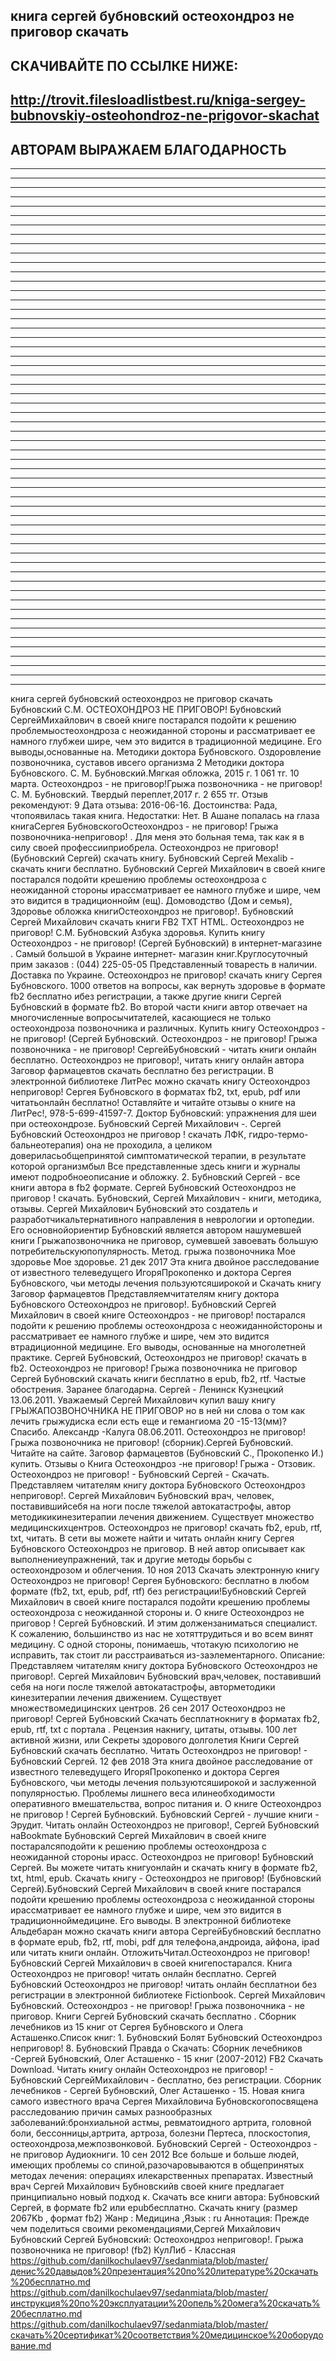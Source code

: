 книга сергей бубновский остеохондроз не приговор скачать
--------------------------------------------------
СКАЧИВАЙТЕ ПО ССЫЛКЕ НИЖЕ:
--------------------------------------------------
http://trovit.filesloadlistbest.ru/kniga-sergey-bubnovskiy-osteohondroz-ne-prigovor-skachat
--------------------------------------------------
АВТОРАМ ВЫРАЖАЕМ БЛАГОДАРНОСТЬ
--------------------------------------------------
--------------------------------------------------
--------------------------------------------------
--------------------------------------------------
--------------------------------------------------
--------------------------------------------------
--------------------------------------------------
--------------------------------------------------
--------------------------------------------------
--------------------------------------------------
--------------------------------------------------
--------------------------------------------------
--------------------------------------------------
--------------------------------------------------
--------------------------------------------------
--------------------------------------------------
--------------------------------------------------
--------------------------------------------------
--------------------------------------------------
--------------------------------------------------
--------------------------------------------------
--------------------------------------------------
--------------------------------------------------
--------------------------------------------------
--------------------------------------------------
--------------------------------------------------
--------------------------------------------------
--------------------------------------------------
--------------------------------------------------
--------------------------------------------------
--------------------------------------------------
--------------------------------------------------
--------------------------------------------------
--------------------------------------------------
--------------------------------------------------
--------------------------------------------------
--------------------------------------------------
--------------------------------------------------
--------------------------------------------------
--------------------------------------------------
--------------------------------------------------
--------------------------------------------------
--------------------------------------------------
--------------------------------------------------
--------------------------------------------------
--------------------------------------------------
--------------------------------------------------
--------------------------------------------------
--------------------------------------------------
--------------------------------------------------
--------------------------------------------------
--------------------------------------------------
--------------------------------------------------
--------------------------------------------------
--------------------------------------------------
--------------------------------------------------
--------------------------------------------------
книга сергей бубновский остеохондроз не приговор скачать Бубновский С.М. ОСТЕОХОНДРОЗ  НЕ ПРИГОВОР! Бубновский СергейМихайлович в своей книге постарался подойти к решению проблемыостеохондроза с неожиданной стороны и рассматривает ее намного глубжеи шире, чем это видится в традиционной медицине. Его выводы,основанные на. Методики доктора Бубновского. Оздоровление позвоночника, суставов ивсего организма  2  Методики доктора Бубновского. С. М. Бубновский.Мягкая обложка, 2015 г. 1 061 тг. 10 марта. Остеохондроз - не приговор!Грыжа позвоночника - не приговор! С. М. Бубновский. Твердый переплет,2017 г. 2 655 тг. Отзыв рекомендуют: 9 Дата отзыва: 2016-06-16. Достоинства: Рада, чтопоявилась такая книга. Недостатки: Нет. В Ашане попалась на глаза книгаСергея БубновскогоОстеохондроз - не приговор! Грыжа позвоночника-неприговор! . Для меня это больная тема, так как я в силу своей профессииприобрела. Остеохондроз  не приговор! (Бубновский Сергей) скачать книгу. Бубновский Сергей  Mexalib - скачать книги бесплатно. Бубновский Сергей Михайлович в своей книге постарался подойти крешению проблемы остеохондроза с неожиданной стороны ирассматривает ее намного глубже и шире, чем это видится в традиционнойм (ещ). Домоводство (Дом и семья), Здоровье  обложка книгиОстеохондроз  не приговор!. Бубновский Сергей Михайлович скачать книги FB2 TXT HTML. Остеохондроз  не приговор! С.М. Бубновский  Азбука здоровья. Купить книгу Остеохондроз - не приговор! (Сергей Бубновский) в интернет-магазине . Самый большой в Украине интернет- магазин книг.Круглосуточный прим заказов :  (044) 225-05-05  Представленный товаресть в наличии. Доставка по Украине. Остеохондроз  не приговор! скачать книгу Сергея Бубновского. 1000 ответов на вопросы, как вернуть здоровье в формате fb2 бесплатно ибез регистрации, а также другие книги Сергей Бубновский в формате fb2. Во второй части книги автор отвечает на многочисленные вопросычитателей, касающиеся не только остеохондроза позвоночника и различных. Купить книгу Остеохондроз - не приговор! (Сергей Бубновский. Остеохондроз - не приговор! Грыжа позвоночника - не приговор!  СергейБубновский   - читать книги онлайн бесплатно. Остеохондроз  не приговор!, читать книгу онлайн автора
Заговор фармацевтов скачать бесплатно без регистрации. В электронной библиотеке ЛитРес можно скачать книгу Остеохондроз  неприговор! Сергея Бубновского в форматах fb2, txt, epub, pdf или читатьонлайн бесплатно! Оставляйте и читайте отзывы о книге на ЛитРес!, 978-5-699-41597-7. Доктор Бубновский: упражнения для шеи при остеохондрозе. Бубновский Сергей Михайлович -. Сергей Бубновский Остеохондроз  не приговор ! скачать  ЛФК, гидро-термо-бальнеотерапия) она не проходила, а целиком довериласьобщепринятой симптоматической терапии, в результате которой организмбыл  Все представленные здесь книги и журналы имеют подробноеописание и обложку. 2. Бубновский Сергей - все книги автора в fb2 формате. Сергей Бубновский Остеохондроз  не приговор ! скачать. Бубновский, Сергей Михайлович - книги, методика, отзывы. Сергей Михайлович Бубновский  это создатель и разработчикальтернативного направления в неврологии и ортопедии. Его основнойориентир  Бубновский является автором нашумевшей книги Грыжапозвоночника не приговор, сумевшей завоевать большую потребительскуюпопулярность. Метод. грыжа позвоночника  Мое здоровье  Мое здоровье. 21 дек 2017  Эта книга  двойное расследование от известного телеведущего ИгоряПрокопенко и доктора Сергея Бубновского, чьи методы лечения пользуютсяширокой и  Скачать книгу Заговор фармацевтов  Представляемчитателям книгу доктора Бубновского Остеохондроз  не приговор!. Бубновский Сергей Михайлович в своей книге Остеохондроз - не приговор! постарался подойти к решению проблемы остеохондроза с неожиданнойстороны и рассматривает ее намного глубже и шире, чем это видится втрадиционной медицине. Его выводы, основанные на многолетней практике. Сергей Бубновский, Остеохондроз  не приговор!  скачать в fb2. Остеохондроз  не приговор! Грыжа позвоночника  не приговор
Сергей Бубновский  скачать книги бесплатно в epub, fb2, rtf. Частые обострения. Заранее благодарна. Сергей - Ленинск Кузнецкий 13.06.2011. Уважаемый Сергей Михайлович купил вашу книгу ГРЫЖАПОЗВОНОЧНИКА НЕ ПРИГОВОР но в ней ни слова о том как лечить грыжудиска если есть еще и гемангиома 20 -15-13(мм)?Спасибо. Александр -Калуга 08.06.2011. Остеохондроз  не приговор! Грыжа позвоночника  не приговор! (сборник).Сергей Бубновский. Читайте на сайте. Заговор фармацевтов (Бубновский С., Прокопенко И.)  купить. Отзывы о Книга Остеохондроз -не приговор! Грыжа  - Отзовик. Остеохондроз  не приговор! - Бубновский Сергей - Скачать. Представляем читателям книгу доктора Бубновского Остеохондроз  неприговор!. Сергей Михайлович Бубновский  врач, человек, поставившийсебя на ноги после тяжелой автокатастрофы, автор методикикинезитерапии  лечения движением. Cуществует множество медицинскихцентров. Остеохондроз  не приговор! скачать fb2, epub, rtf, txt, читать. В сети вы можете найти и читать онлайн книгу Сергея Бубновского Остеохондроз  не приговор. В ней автор описывает как выполнениеупражнений, так и другие методы борьбы с остеохондрозом и облегчения. 10 ноя 2013  Скачать электронную книгу Остеохондроз  не приговор! Сергея Бубновского: бесплатно в любом формате (fb2, txt, epub, pdf, rtf) без регистрации!Бубновский Сергей Михайлович в своей книге постарался подойти крешению проблемы остеохондроза с неожиданной стороны и. О книге  Остеохондроз  не приговор ! Сергей Бубновский. И этим должензаниматься специалист. К сожалению, большинство из нас не хотяттрудиться и во всем винят медицину. С одной стороны, понимаешь, чтотакую психологию не исправить, так стоит ли расстраиваться из-заэлементарного. Описание: Представляем читателям книгу доктора Бубновского Остеохондроз  не приговор!. Сергей Михайлович Бубновский  врач,человек, поставивший себя на ноги после тяжелой автокатастрофы, авторметодики кинезитерапии  лечения движением. Cуществует множествомедицинских центров. 26 сен 2017  Остеохондроз  не приговор! Сергей Бубновский  Скачать бесплатнокнигу в форматах fb2, epub, rtf, txt с портала . Рецензия накнигу, цитаты, отзывы. 100 лет активной жизни, или Секреты здорового долголетия
Книги Сергей Бубновский скачать бесплатно. Читать Остеохондроз  не приговор! - Бубновский Сергей. 12 фев 2018  Эта книга  двойное расследование от известного телеведущего ИгоряПрокопенко и доктора Сергея Бубновского, чьи методы лечения пользуютсяширокой и заслуженной популярностью. Проблемы лишнего веса илинеобходимости оперативного вмешательства, вопрос питания и. О книге  Остеохондроз  не приговор ! Сергей Бубновский. Бубновский Сергей - лучшие книги - Эрудит. Читать онлайн Остеохондроз  не приговор!, Сергей Бубновский наBookmate  Бубновский Сергей Михайлович в своей книге постаралсяподойти к решению проблемы остеохондроза с неожиданной стороны ирасс. Остеохондроз  не приговор! Бубновский Сергей. Вы можете читать книгуонлайн и скачать книгу в формате fb2, txt, html, epub. Скачать книгу - Остеохондроз  не приговор! (Бубновский Сергей).Бубновский Сергей Михайлович в своей книге постарался подойти крешению проблемы остеохондроза с неожиданной стороны ирассматривает ее намного глубже и шире, чем это видится в традиционноймедицине. Его выводы. В электронной библиотеке Альдебаран можно скачать книги автора СергейБубновский бесплатно в формате epub, fb2, rtf, mobi, pdf для телефона,андроида, айфона, ipad или читать книги онлайн.  ОтложитьЧитал.Остеохондроз  не приговор! Бубновский Сергей Михайлович в своей книгепостарался. Книга Остеохондроз  не приговор! читать онлайн бесплатно. Сергей Бубновский Остеохондроз  не приговор!  читать онлайн бесплатнои без регистрации в электронной библиотеке Fictionbook. Сергей Михайлович Бубновский. Остеохондроз - не приговор! Грыжа позвоночника - не приговор. Книги Сергей Бубновский скачать бесплатно  .
Сборник лечебников из 15 книг от Сергея Бубновского и Олега Асташенко.Список книг: 1. Бубновский  Болят  Бубновский  Остеохондроз  неприговор! 8. Бубновский  Правда о  Скачать: Сборник лечебников -Сергей Бубновский, Олег Асташенко - 15 книг (2007-2012) FB2 Скачать Download. Читать книгу онлайн Остеохондроз  не приговор! - Бубновский СергейМихайлович - бесплатно, без регистрации. Сборник лечебников - Сергей Бубновский, Олег Асташенко - 15. Новая книга самого известного врача Сергея Михайловича Бубновскогопосвящена расследованию причин самых разнообразных заболеваний:бронхиальной астмы, ревматоидного артрита, головной боли, бессонницы,артрита, артроза, болезни Пертеса, плоскостопия, остеохондроза,межпозвонковой. Бубновский Сергей - Остеохондроз - не приговор  Аудиокниги. 10 сен 2012  Все больше и больше людей, имеющих проблемы со спиной,разочаровываются в общепринятых методах лечения: операциях илекарственных препаратах. Известный врач Сергей Михайлович Бубновскийв своей книге предлагает принципиально новый подход к. Скачать все книги автора: Бубновский Сергей, в формате fb2 или epubбесплатно.  Скачать книгу (размер 2067Kb , формат fb2) Жанр : Медицина ,Язык : ru Аннотация: Прежде чем поделиться своими рекомендациями,Сергей Михайлович Бубновский  Сергей Бубновский: Остеохондроз  неприговор!. Грыжа позвоночника  не приговор! (fb2)  КулЛиб - Классная
https://github.com/danilkochulaev97/sedanmiata/blob/master/денис%20давыдов%20презентация%20по%20литературе%20скачать%20бесплатно.md
https://github.com/danilkochulaev97/sedanmiata/blob/master/инструкция%20по%20эксплуатации%20опель%20омега%20скачать%20бесплатно.md
https://github.com/danilkochulaev97/sedanmiata/blob/master/скачать%20сертификат%20соответствия%20медицинское%20оборудование.md